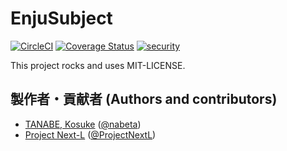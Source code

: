# EnjuSubject
[![CircleCI](https://circleci.com/gh/next-l/enju_question.svg?style=svg)](https://circleci.com/gh/next-l/enju_question)
[![Coverage Status](https://coveralls.io/repos/github/next-l/enju_question/badge.svg?branch=master)](https://coveralls.io/github/next-l/enju_question?branch=master)
[![security](https://hakiri.io/github/next-l/enju_question/master.svg)](https://hakiri.io/github/next-l/enju_question/master)

This project rocks and uses MIT-LICENSE.

## 製作者・貢献者 (Authors and contributors)
* [TANABE, Kosuke](https://github.com/nabeta) ([@nabeta](https://twitter.com/nabeta))
* [Project Next-L](https://www.next-l.jp) ([@ProjectNextL](https://twitter.com/ProjectNextL))

